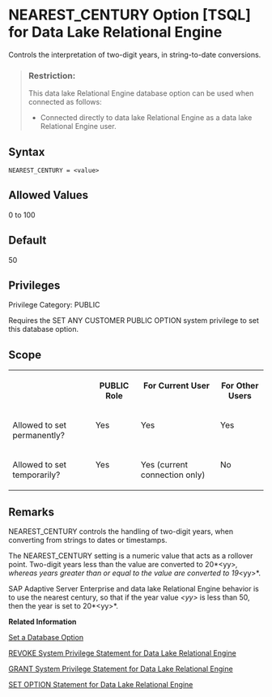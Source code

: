 <!-- loioa642956484f21015a7a0e61656a45f16 -->

# NEAREST\_CENTURY Option \[TSQL\] for Data Lake Relational Engine

Controls the interpretation of two-digit years, in string-to-date conversions.



> ### Restriction:  
> This data lake Relational Engine database option can be used when connected as follows:
> 
> -   Connected directly to data lake Relational Engine as a data lake Relational Engine user.



<a name="loioa642956484f21015a7a0e61656a45f16__section_zx3_g24_hrb"/>

## Syntax

```
NEAREST_CENTURY = <value>
```



<a name="loioa642956484f21015a7a0e61656a45f16__iq_refso_790"/>

## Allowed Values

0 to 100



<a name="loioa642956484f21015a7a0e61656a45f16__iq_refso_791"/>

## Default

50



<a name="loioa642956484f21015a7a0e61656a45f16__section_k3c_gxb_3qb"/>

## Privileges

Privilege Category: PUBLIC

Requires the SET ANY CUSTOMER PUBLIC OPTION system privilege to set this database option.



<a name="loioa642956484f21015a7a0e61656a45f16__iq_refso_325"/>

## Scope


<table>
<tr>
<th valign="top">

 



</th>
<th valign="top">

PUBLIC Role



</th>
<th valign="top">

For Current User



</th>
<th valign="top">

For Other Users



</th>
</tr>
<tr>
<td valign="top">

Allowed to set permanently?



</td>
<td valign="top">

Yes



</td>
<td valign="top">

Yes



</td>
<td valign="top">

Yes



</td>
</tr>
<tr>
<td valign="top">

Allowed to set temporarily?



</td>
<td valign="top">

Yes



</td>
<td valign="top">

Yes \(current connection only\)



</td>
<td valign="top">

No



</td>
</tr>
</table>



<a name="loioa642956484f21015a7a0e61656a45f16__iq_refso_792"/>

## Remarks

NEAREST\_CENTURY controls the handling of two-digit years, when converting from strings to dates or timestamps.

The NEAREST\_CENTURY setting is a numeric value that acts as a rollover point. Two-digit years less than the value are converted to 20*<yy\>*, whereas years greater than or equal to the value are converted to 19*<yy\>*.

SAP Adaptive Server Enterprise and data lake Relational Engine behavior is to use the nearest century, so that if the year value *<yy\>* is less than 50, then the year is set to 20*<yy\>*.

**Related Information**  


[Set a Database Option](set-a-database-option-0dcb893.md "You set options with the SET OPTION statement.")

[REVOKE System Privilege Statement for Data Lake Relational Engine](../080-sql-statements/revoke-system-privilege-statement-for-data-lake-relational-engine-a3eadda.md "Removes specific system privileges from specific users and the right to administer the privilege.")

[GRANT System Privilege Statement for Data Lake Relational Engine](../080-sql-statements/grant-system-privilege-statement-for-data-lake-relational-engine-a3dfcb0.md "Grants specific system privileges to users or roles, with or without administrative rights.")

[SET OPTION Statement for Data Lake Relational Engine](../080-sql-statements/set-option-statement-for-data-lake-relational-engine-a625da7.md "Changes options that affect the behavior of the database and its compatibility with Transact-SQL. Setting the value of an option can change the behavior for all users or an individual user, in either a temporary or permanent scope.")

